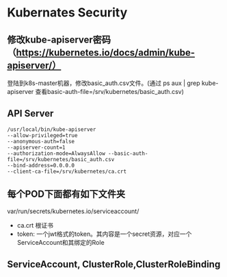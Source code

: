 # Kubernates Security
## 修改kube-apiserver密码（https://kubernetes.io/docs/admin/kube-apiserver/）
登陆到k8s-master机器，修改basic_auth.csv文件。(通过 ps aux | grep kube-apiserver 查看basic-auth-file=/srv/kubernetes/basic_auth.csv)
## API Server
    /usr/local/bin/kube-apiserver 
    --allow-privileged=true 
    --anonymous-auth=false 
    --apiserver-count=1 
    --authorization-mode=AlwaysAllow --basic-auth-file=/srv/kubernetes/basic_auth.csv 
    --bind-address=0.0.0.0 
    --client-ca-file=/srv/kubernetes/ca.crt 
## 每个POD下面都有如下文件夹
var/run/secrets/kubernetes.io/serviceaccount/
- ca.crt 根证书
- token: 一个jwt格式的token。其内容是一个secret资源，对应一个ServiceAccount和其绑定的Role
## ServiceAccount, ClusterRole,ClusterRoleBinding
